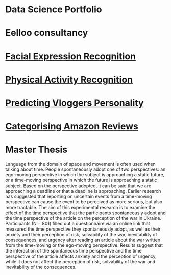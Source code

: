 # Data Science Portfolio

# Eelloo consultancy

# [Facial Expression Recognition](https://www.kaggle.com/code/jakovgotovacborii/facial-expression-recognition-group-11-round-2)


# [Physical Activity Recognition](https://www.kaggle.com/code/jakovgotovacborii/competition-2-par-g10)


# [Predicting Vloggers Personality](https://www.kaggle.com/code/jakovgotovacborii/vlogger-big-five-competition-2023-group-05-b9b716)


# [Categorising Amazon Reviews](https://www.kaggle.com/code/jakovgotovacborii/amazon-baby-reviews-bda2023-003f14)


# Master Thesis
Language from the domain of space and movement is often used when talking about time. People spontaneously adopt one of two perspectives: an ego-moving perspective in which the subject is approaching a static future, or a time-moving perspective in which the future is approaching a static subject. Based on the perspective adopted, it can be said that we are approaching a deadline or that a deadline is approaching. Earlier research has suggested that reporting on uncertain events from a time-moving perspective can cause the event to be perceived as more serious, but also more tractable. The aim of this experimental research is to examine the effect of the time perspective that the participants spontaneously adopt and the time perspective of the article on the perception of the war in Ukraine. Participants (N = 801) filled out a questionnaire via an online link that measured the time perspective they spontaneously adopt, as well as their anxiety and their perception of risk, solvability of the war, inevitability of consequences, and urgency after reading an article about the war written from the time-moving or the ego-moving perspective. Results suggest that the interaction of the spontaneous time perspective and the time perspective of the article affects anxiety and the perception of urgency, while it does not affect the perception of risk, solvability of the war and inevitability of the consequences.
